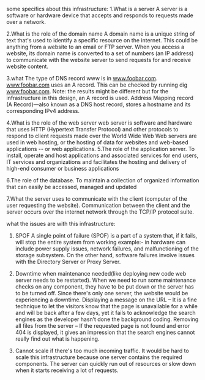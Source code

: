 some specifics about this infrastructure:
1.What is a server
A server is a software or hardware device that accepts and responds to requests made over a network. 


2.What is the role of the domain name
A domain name is a unique string of text that's used to identify a specific resource on the internet. This could be anything from a website to an email or FTP server. When you access a website, its domain name is converted to a set of numbers (an IP address) to communicate with the website server to send requests for and receive website content.


3.what The type of DNS record www is in www.foobar.com.
www.foobar.com uses an A record. This can be checked by running dig www.foobar.com.
Note: the results might be different but for the infrastructure in this design, an A record is used.
Address Mapping record (A Record)—also known as a DNS host record, stores a hostname and its corresponding IPv4 address.


4.What is the role of the web server
web server is software and hardware that uses HTTP (Hypertext Transfer Protocol) and other protocols to respond to client requests made over the World Wide Web
Web servers are used in web hosting, or the hosting of data for websites and web-based applications -- or web applications. 
5.The role of the application server.
To install, operate and host applications and associated services for end users, IT services and organizations and facilitates the hosting and delivery of high-end consumer or business applications

6.The role of the database.
To maintain a collection of organized information that can easily be accessed, managed and updated

7.What the server uses to communicate with the client (computer of the user requesting the website).
Communication between the client and the server occurs over the internet network through the TCP/IP protocol suite.


what the issues are with this infrastructure:

1. SPOF
A single point of failure (SPOF) is a part of a system that, if it fails, will stop the entire system from working
example:- in hardware can include power supply issues, network failures, and malfunctioning of the storage subsystem. On the other hand, software failures involve issues with the Directory Server or Proxy Server.


2. Downtime when maintenance needed(like deploying new code web server needs to be restarted).
When we need to run some maintenance checks on any component, they have to be put down or the server has to be turned off. Since there's only one server, the website would be experiencing a downtime.
Displaying a message on the URL – It is a fine technique to let the visitors know that the page is unavailable for a while and will be back after a few days, yet it fails to acknowledge the search engines as the developer hasn’t done the background coding.
Removing all files from the server – If the requested page is not found and error 404 is displayed, it gives an impression that the search engines cannot really find out what is happening.


3. Cannot scale if there's too much incoming traffic.
It would be hard to scale this infrastructure because one server contains the required components. The server can quickly run out of resources or slow down when it starts receiving a lot of requests.